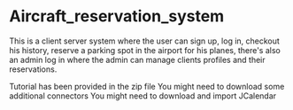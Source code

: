 # Aircraft_reservation_system
This is a client server system where the user can sign up, log in, checkout his history, reserve a parking spot in the airport for his planes, there's also an admin log in where the admin can manage clients profiles and their reservations.

Tutorial has been provided in the zip file
You might need to download some additional connectors
You might need to download and import JCalendar
